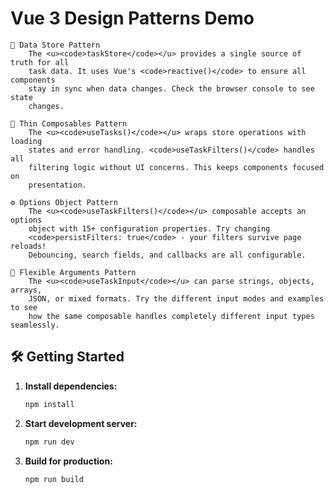 # Vue 3 Design Patterns Demo

    🏪 Data Store Pattern
        The <u><code>taskStore</code></u> provides a single source of truth for all
        task data. It uses Vue's <code>reactive()</code> to ensure all components
        stay in sync when data changes. Check the browser console to see state
        changes.

    🧩 Thin Composables Pattern
        The <u><code>useTasks()</code></u> wraps store operations with loading
        states and error handling. <code>useTaskFilters()</code> handles all
        filtering logic without UI concerns. This keeps components focused on
        presentation.

    ⚙️ Options Object Pattern
        The <u><code>useTaskFilters()</code></u> composable accepts an options
        object with 15+ configuration properties. Try changing
        <code>persistFilters: true</code> - your filters survive page reloads!
        Debouncing, search fields, and callbacks are all configurable.

    🔄 Flexible Arguments Pattern
        The <u><code>useTaskInput</code></u> can parse strings, objects, arrays,
        JSON, or mixed formats. Try the different input modes and examples to see
        how the same composable handles completely different input types seamlessly.

## 🛠️ Getting Started

1. **Install dependencies:**

    ```bash
    npm install
    ```

2. **Start development server:**

    ```bash
    npm run dev
    ```

3. **Build for production:**
    ```bash
    npm run build
    ```
